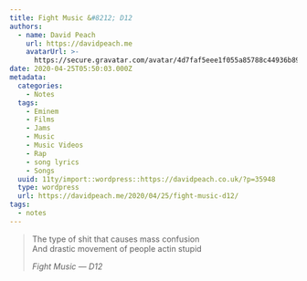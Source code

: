 ```yaml
---
title: Fight Music &#8212; D12
authors:
  - name: David Peach
    url: https://davidpeach.me
    avatarUrl: >-
      https://secure.gravatar.com/avatar/4d7faf5eee1f055a85788c44936b8995eaab6dfb004e7854ec747ccb272e91ee?s=96&d=mm&r=g
date: 2020-04-25T05:50:03.000Z
metadata:
  categories:
    - Notes
  tags:
    - Eminem
    - Films
    - Jams
    - Music
    - Music Videos
    - Rap
    - song lyrics
    - Songs
  uuid: 11ty/import::wordpress::https://davidpeach.co.uk/?p=35948
  type: wordpress
  url: https://davidpeach.me/2020/04/25/fight-music-d12/
tags:
  - notes
---
```

> The type of shit that causes mass confusion  
> And drastic movement of people actin stupid
> 
> <cite>Fight Music — D12</cite>